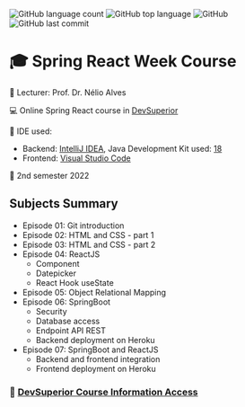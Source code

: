 ![GitHub language count](https://img.shields.io/github/languages/count/jmmarao/sale-store-dsmeta)
![GitHub top language](https://img.shields.io/github/languages/top/jmmarao/sale-store-dsmeta)
![GitHub](https://img.shields.io/github/license/jmmarao/sale-store-dsmeta)
![GitHub last commit](https://img.shields.io/github/last-commit/jmmarao/sale-store-dsmeta)

# :mortar_board: Spring React Week Course

:triangular_flag_on_post: Lecturer: Prof. Dr. Nélio Alves

:computer: Online Spring React course in [DevSuperior](https://devsuperior.com.br/evento-sds)

:ticket: IDE used:
- Backend: [IntelliJ IDEA](https://www.jetbrains.com/pt-br/idea/), Java Development Kit used: [18](https://www.oracle.com/java/technologies/downloads/)
- Frontend: [Visual Studio Code](https://code.visualstudio.com/)

:calendar: 2nd semester 2022

## Subjects Summary

- Episode 01: Git introduction
- Episode 02: HTML and CSS - part 1
- Episode 03: HTML and CSS - part 2
- Episode 04: ReactJS
    - Component
    - Datepicker
    - React Hook useState
- Episode 05: Object Relational Mapping
- Episode 06: SpringBoot
    - Security
    - Database access
    - Endpoint API REST
    - Backend deployment on Heroku
- Episode 07: SpringBoot and ReactJS
    - Backend and frontend integration
    - Frontend deployment on Heroku

### :link: [DevSuperior Course Information Access](https://devsuperior.com.br/)